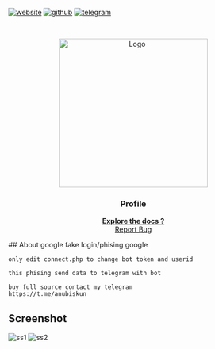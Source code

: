 <!-- created by anubiskun -->

[![website][web-l]][web-url]
[![github][github-l]][github-url]
[![telegram][tg-l]][tg-url]

<!-- PROJECT LOGO -->
<br />
<p align="center">
  <a href="https://github.com/anubiskun/profile">
    <img src="http://anubis.6te.net/home/images/git/logo.png" alt="Logo" width="300px">
  </a>

  <h3 align="center">Profile</h3>

  <p align="center">
    <a href="http://anubiskun.6te.net"><strong>Explore the docs ?</strong></a>
    <br />
    <a href="https://t.me/anubiskun">Report Bug</a>
  </p>
</p>
<!-- isi content -->
## About google fake login/phising google

```
only edit connect.php to change bot token and userid

this phising send data to telegram with bot

buy full source contact my telegram
https://t.me/anubiskun
```

## Screenshot
![ss1](https://anubis.6te.net/home/images/git/Screenshot_2021-07-11-00-39-32-73.png)
![ss2](https://anubis.6te.net/home/images/git/Screenshot_2021-07-11-00-44-56-76.png)

<!-- custom regex -->
[tg-l]: https://img.shields.io/badge/-Telegram-black.svg?style=for-the-badge&logo=telegram&colorB=555
[tg-url]: https://t.me/anubiskun
[github-l]: https://img.shields.io/badge/-Telegram-black.svg?style=for-the-badge&logo=github&colorB=555
[github-url]: https://github.com/anubiskun
[web-l]: https://img.shields.io/badge/-website-black.svg?style=for-the-badge&logo=world&colorB=555
[web-url]: http://anubis.6te.net
